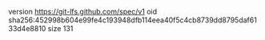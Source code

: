 version https://git-lfs.github.com/spec/v1
oid sha256:452998b604e99fe4c193948dfb114eea40f5c4cb8739dd8795daf6133d4e8810
size 131
